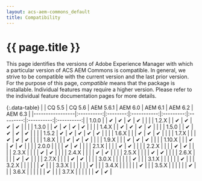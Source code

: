 ```yaml
---
layout: acs-aem-commons_default
title: Compatibility
---
```


# {{ page.title }}

This page identifies the versions of Adobe Experience Manager with which a particular version of ACS AEM Commons is compatible. In general, we strive to be compatible with the current version and the last prior version. For the purpose of this page, _compatible_ means that the package is installable. Individual features may require a higher version. Please refer to the individual feature documentation pages for more details.


{:.data-table}
|                 | CQ 5.5     | CQ 5.6   |  AEM 5.6.1  | AEM 6.0   | AEM 6.1   |  AEM 6.2   |  AEM 6.3   |
|-----------------|:----------:|:--------:|:-----------:|:---------:|:---------:|:----------:|:----------:|
| 1.0.0           |            | &#x2714; | &#x2714;    | &#x2714;  | &#x2714;  |            |            |
| 1.2.X           |            | &#x2714; | &#x2714;    | &#x2714;  | &#x2714;  |            |            |
| 1.3.0           |            | &#x2714; | &#x2714;    | &#x2714;  | &#x2714;  |            |            |
| 1.4.X           |            | &#x2714; | &#x2714;    | &#x2714;  | &#x2714;  |            |            |
| 1.5.0           |            | &#x2714; | &#x2714;    | &#x2714;  | &#x2714;  |            |            |
| 1.5.2           | &#x2714;   | &#x2714; | &#x2714;    | &#x2714;  | &#x2714;  |            |            |
| 1.6.X           |            |          | &#x2714;    | &#x2714;  | &#x2714;  |            |            |
| 1.7.X           |            |          | &#x2714;    | &#x2714;  | &#x2714;  |            |            |
| 1.8.X           |            |          | &#x2714;    | &#x2714;  | &#x2714;  |            |            |
| 1.9.X           |            |          | &#x2714;    | &#x2714;  | &#x2714;  |            |            |
| 1.10.X          |            |          | &#x2714;    | &#x2714;  | &#x2714;  |            |            |
| 2.0.0           |            |          |             | &#x2714;  | &#x2714;  |            |            |
| 2.1.X           |            |          |             | &#x2714;  | &#x2714;  |            |            |
| 2.2.X           |            |          |             | &#x2714;  | &#x2714;  |            |            |
| 2.3.X           |            |          |             | &#x2714;  | &#x2714;  |            |            |
| 2.4.X           |            |          |             | &#x2714;  | &#x2714;  |            |            |
| 2.5.X           |            |          |             | &#x2714;  | &#x2714;  |            |            |
| 2.6.X           |            |          |             | &#x2714;  | &#x2714;  |            |            |
| 2.7.X           |            |          |             | &#x2714;  | &#x2714;  |            |            |
| 3.0.X           |            |          |             |           |           | &#x2714;   |            |
| 3.1.X           |            |          |             |           |           | &#x2714;   |            |
| 3.2.X           |            |          |             |           |           | &#x2714;   |            |
| 3.3.X           |            |          |             |           |           | &#x2714;   |            |
| 3.4.X           |            |          |             |           |           | &#x2714;   |            |
| 3.5.X           |            |          |             |           |           | &#x2714;   |            |
| 3.6.X           |            |          |             |           |           | &#x2714;   |            |
| 3.7.X           |            |          |             |           |           | &#x2714;   |  &#x2714;  |

